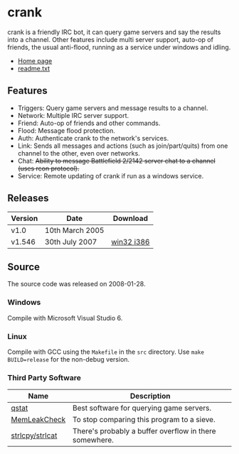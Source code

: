 # crank

crank is a friendly IRC bot, it can query game servers and say the results
into a channel. Other features include multi server support, auto-op of
friends, the usual anti-flood, running as a service under windows and idling.

* [Home page](https://www.nisda.net/crank.html)
* [readme.txt](bin/readme.txt)

## Features

* Triggers: Query game servers and message results to a channel.
* Network: Multiple IRC server support.
* Friend: Auto-op of friends and other commands.
* Flood: Message flood protection.
* Auth: Authenticate crank to the network's services.
* Link: Sends all messages and actions (such as join/part/quits) from one channel to the other, even over networks.
* Chat: ~~Ability to message Battlefield 2/2142 server chat to a channel (uses rcon protocol).~~
* Service: Remote updating of crank if run as a windows service.

## Releases

Version|Date|Download
---|---|---
v1.0|10th March 2005|
v1.546|30th July 2007|[win32 i386](https://www.nisda.net/files/crank-v1.546.zip)

## Source

The source code was released on 2008-01-28.

### Windows

Compile with Microsoft Visual Studio 6.

### Linux

Compile with GCC using the ``Makefile`` in the ``src`` directory.
Use ``make BUILD=release`` for the non-debug version.

### Third Party Software

Name|Description
---|---
[qstat](https://github.com/multiplay/qstat)|Best software for querying game servers.
[MemLeakCheck](http://tunesmithy.co.uk/memleakcheck/index.htm)|To stop comparing this program to a sieve.
[strlcpy/strlcat](http://www.gratisoft.us/todd/papers/strlcpy.html)|There's probably a buffer overflow in there somewhere.
